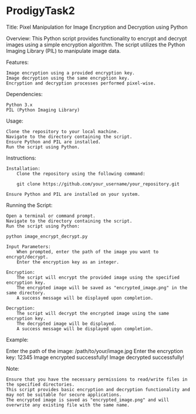 # ProdigyTask2

Title: Pixel Manipulation for Image Encryption and Decryption using Python

Overview: This Python script provides functionality to encrypt and decrypt images using a simple encryption algorithm. The script utilizes the Python Imaging Library (PIL) to manipulate image data.

Features:

    Image encryption using a provided encryption key.
    Image decryption using the same encryption key.
    Encryption and decryption processes performed pixel-wise.

Dependencies:

    Python 3.x
    PIL (Python Imaging Library)

Usage:

    Clone the repository to your local machine.
    Navigate to the directory containing the script.
    Ensure Python and PIL are installed.
    Run the script using Python.

Instructions:

    Installation:
        Clone the repository using the following command:

        git clone https://github.com/your_username/your_repository.git

    Ensure Python and PIL are installed on your system.

Running the Script:

    Open a terminal or command prompt.
    Navigate to the directory containing the script.
    Run the script using Python:

    python image_encrypt_decrypt.py

    Input Parameters:
        When prompted, enter the path of the image you want to encrypt/decrypt.
        Enter the encryption key as an integer.

    Encryption:
        The script will encrypt the provided image using the specified encryption key.
        The encrypted image will be saved as "encrypted_image.png" in the same directory.
        A success message will be displayed upon completion.

    Decryption:
        The script will decrypt the encrypted image using the same encryption key.
        The decrypted image will be displayed.
        A success message will be displayed upon completion.

Example:

Enter the path of the image: /path/to/your/image.jpg
Enter the encryption key: 12345
Image encrypted successfully!
Image decrypted successfully!

Note:

    Ensure that you have the necessary permissions to read/write files in the specified directories.
    This script provides basic encryption and decryption functionality and may not be suitable for secure applications.
    The encrypted image is saved as "encrypted_image.png" and will overwrite any existing file with the same name.
